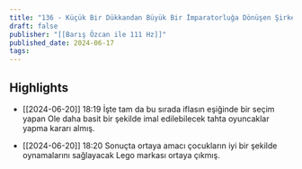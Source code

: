```yaml
---
title: "136 - Küçük Bir Dükkandan Büyük Bir İmparatorluğa Dönüşen Şirketler"
draft: false
publisher: "[[Barış Özcan ile 111 Hz]]"
published_date: 2024-06-17
tags:
---
```



## Highlights
* [[2024-06-20]] 18:19  İşte tam da bu sırada iflasın eşiğinde bir seçim yapan Ole daha basit bir şekilde imal edilebilecek tahta oyuncaklar yapma kararı almış.

* [[2024-06-20]] 18:20  Sonuçta ortaya amacı çocukların iyi bir şekilde oynamalarını sağlayacak Lego markası ortaya çıkmış.

